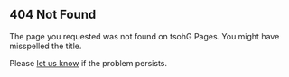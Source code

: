 ## 404 Not Found

The page you requested was not found on tsohG Pages. You might have misspelled the title.

Please [let us know](http://github.com/tsohG-Inc/tsohG/pulls "tsohG Pull Requests") if the problem persists.
